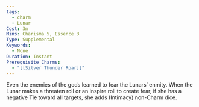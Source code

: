 ```yaml
---
tags:
  - charm
  - Lunar
Cost: 3m
Mins: Charisma 5, Essence 3
Type: Supplemental
Keywords:
  - None
Duration: Instant
Prerequisite Charms:
  - "[[Silver Thunder Roar]]"
---
```

Even the enemies of the gods learned to fear the Lunars’ enmity. When the Lunar makes a threaten roll or an inspire roll to create fear, if she has a negative Tie toward all targets, she adds (Intimacy) non-Charm dice.